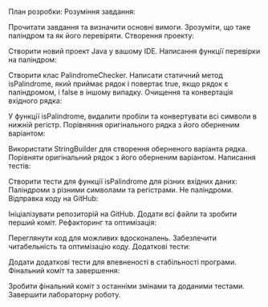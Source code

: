 План розробки:
Розуміння завдання:

Прочитати завдання та визначити основні вимоги.
Зрозуміти, що таке паліндром та як його перевіряти.
Створення проекту:

Створити новий проект Java у вашому IDE.
Написання функції перевірки на паліндром:

Створити клас PalindromeChecker.
Написати статичний метод isPalindrome, який приймає рядок і повертає true, якщо рядок є паліндромом, і false в іншому випадку.
Очищення та конвертація вхідного рядка:

У функції isPalindrome, видалити пробіли та конвертувати всі символи в нижній регістр.
Порівняння оригінального рядка з його оберненим варіантом:

Використати StringBuilder для створення оберненого варіанта рядка.
Порівняти оригінальний рядок з його оберненим варіантом.
Написання тестів:

Створити тести для функції isPalindrome для різних вхідних даних:
Паліндроми з різними символами та регістрами.
Не паліндроми.
Відправка коду на GitHub:

Ініціалізувати репозиторій на GitHub.
Додати всі файли та зробити перший коміт.
Рефакторинг та оптимізація:

Переглянути код для можливих вдосконалень.
Забезпечити читабельність та оптимізацію коду.
Додаткові тести:

Додати додаткові тести для впевненості в стабільності програми.
Фінальний коміт та завершення:

Зробити фінальний коміт з останніми змінами та доданими тестами.
Завершити лабораторну роботу.